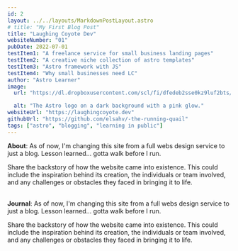 ```yaml
---
id: 2
layout: ../../layouts/MarkdownPostLayout.astro
# title: "My First Blog Post"
title: "Laughing Coyote Dev"
websiteNumber: "01"
pubDate: 2022-07-01
testItem1: "A freelance service for small business landing pages"
testItem2: "A creative niche collection of astro templates"
testItem3: "Astro framework with JS"
testItem4: "Why small businesses need LC"
author: "Astro Learner"
image:
  url: "https://dl.dropboxusercontent.com/scl/fi/dfedeb2sse0kz9luf2bts/1-27-25.png?rlkey=ugsy1jw6r2k2d20va1q2vhq5t&st=2bux3qyo&dl=0"

  alt: "The Astro logo on a dark background with a pink glow."
websiteUrl: "https://laughingcoyote.dev"
githubUrl: "https://github.com/elsahv/-the-running-quail"
tags: ["astro", "blogging", "learning in public"]
---
```


**About**: As of now, I'm changing this site from a full webs design service to just a blog. Lesson learned... gotta walk before I run.

Share the backstory of how the website came into existence. This could include the inspiration behind its creation, the individuals or team involved, and any challenges or obstacles they faced in bringing it to life.
<br><br>

**Journal**: As of now, I'm changing this site from a full webs design service to just a blog. Lesson learned... gotta walk before I run.

Share the backstory of how the website came into existence. This could include the inspiration behind its creation, the individuals or team involved, and any challenges or obstacles they faced in bringing it to life.

